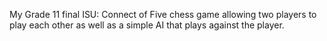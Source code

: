 My Grade 11 final ISU: Connect of Five chess game allowing two players to play each other as well as a simple AI that plays against the player.
